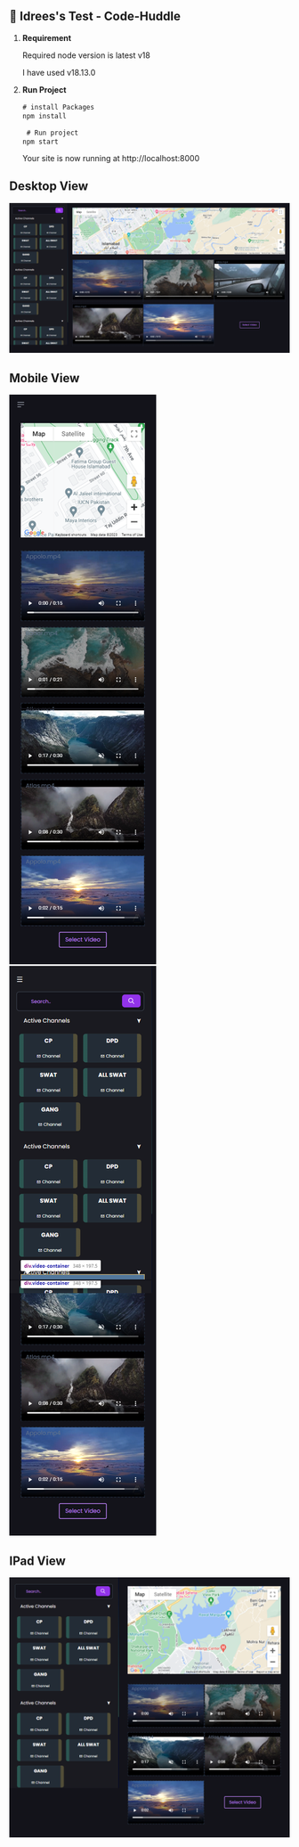 
## 🚀 Idrees's Test - Code-Huddle

1.  **Requirement**

    Required node version is latest v18

    I have used v18.13.0


1.  **Run Project**

  

    ```shell
    # install Packages
    npm install
    ```

    ```shell
     # Run project
    npm start
    ```

    Your site is now running at http://localhost:8000  



## Desktop View
![](https://raw.githubusercontent.com/Idrees66/idrees66-code-huddle/master/screenshots/2xl.png)

## Mobile View 
![](https://raw.githubusercontent.com/Idrees66/idrees66-code-huddle/master/screenshots/sm.png) 
![](https://raw.githubusercontent.com/Idrees66/idrees66-code-huddle/master/screenshots/sm-navbar.png)

## IPad View 
![](https://raw.githubusercontent.com/Idrees66/idrees66-code-huddle/master/screenshots/md.png) 


